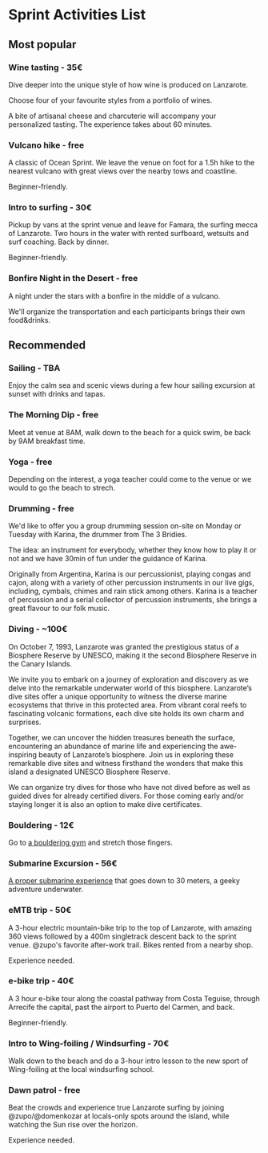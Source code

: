 # Sprint Activities List

## Most popular

### Wine tasting - 35€

Dive deeper into the unique style of how wine is produced on Lanzarote.

Choose four of your favourite styles from a portfolio of wines.

A bite of artisanal cheese and charcuterie will accompany your personalized tasting. The experience takes about 60 minutes.

### Vulcano hike - free

A classic of Ocean Sprint. We leave the venue on foot for a 1.5h hike to the nearest vulcano with great views over the nearby tows and coastline.

Beginner-friendly.

### Intro to surfing - 30€

Pickup by vans at the sprint venue and leave for Famara, the surfing mecca of Lanzarote. Two hours in the water with rented surfboard, wetsuits and surf coaching. Back by dinner.

Beginner-friendly.

### Bonfire Night in the Desert - free

A night under the stars with a bonfire in the middle of a vulcano. 

We'll organize the transportation and each participants brings their own food&drinks.

## Recommended


### Sailing - TBA

Enjoy the calm sea and scenic views during a few hour sailing excursion at sunset
with drinks and tapas.

### The Morning Dip - free

Meet at venue at 8AM, walk down to the beach for a quick swim, be back by 9AM breakfast time.

### Yoga - free

Depending on the interest, a yoga teacher could come to the venue or we would to go
the beach to strech.

### Drumming - free

We'd like to offer you a group drumming session on-site on Monday or Tuesday with Karina, the drummer from The 3 Bridies.

The idea: an instrument for everybody, whether they know how to play it or not and we have 30min of fun under the guidance of Karina.

Originally from Argentina, Karina is our percussionist, playing congas and cajon, along with a variety of other percussion instruments in our live gigs, including, cymbals, chimes and rain stick among others. Karina is a teacher of percussion and a serial collector of percussion instruments, she brings a great flavour to our folk music.

### Diving - ~100€

On October 7, 1993, Lanzarote was granted the prestigious status of a Biosphere Reserve by UNESCO, making it the second Biosphere Reserve in the Canary Islands.

We invite you to embark on a journey of exploration and discovery as we delve into the remarkable underwater world of this biosphere. Lanzarote’s dive sites offer a unique opportunity to witness the diverse marine ecosystems that thrive in this protected area. From vibrant coral reefs to fascinating volcanic formations, each dive site holds its own charm and surprises.

Together, we can uncover the hidden treasures beneath the surface, encountering an abundance of marine life and experiencing the awe-inspiring beauty of Lanzarote’s biosphere. Join us in exploring these remarkable dive sites and witness firsthand the wonders that make this island a designated UNESCO Biosphere Reserve.

We can organize try dives for those who have not dived before as well as guided dives for already certified divers. For those coming early and/or staying longer it is also an option to make dive certificates.

### Bouldering - 12€

Go to [a bouldering gym](https://hangonlanzarote.com/) and stretch those fingers.

### Submarine Excursion - 56€

[A proper submarine experience](https://www.submarinesafaris.com/) that goes down to 30 meters, a geeky adventure underwater.

### eMTB trip - 50€

A 3-hour electric mountain-bike trip to the top of Lanzarote, with amazing 360 views followed by a 400m singletrack descent back to the sprint venue. @zupo's favorite after-work trail. Bikes rented from a nearby shop.

Experience needed.

### e-bike trip - 40€

A 3 hour e-bike tour along the coastal pathway from Costa Teguise, through Arrecife the capital, past the airport to Puerto del Carmen, and back.

Beginner-friendly.


### Intro to Wing-foiling / Windsurfing - 70€

Walk down to the beach and do a 3-hour intro lesson to the new sport of Wing-foiling at the local windsurfing school.

### Dawn patrol - free

Beat the crowds and experience true Lanzarote surfing by joining @zupo/@domenkozar at locals-only spots around the island, while watching the Sun rise over the horizon.

Experience needed.

